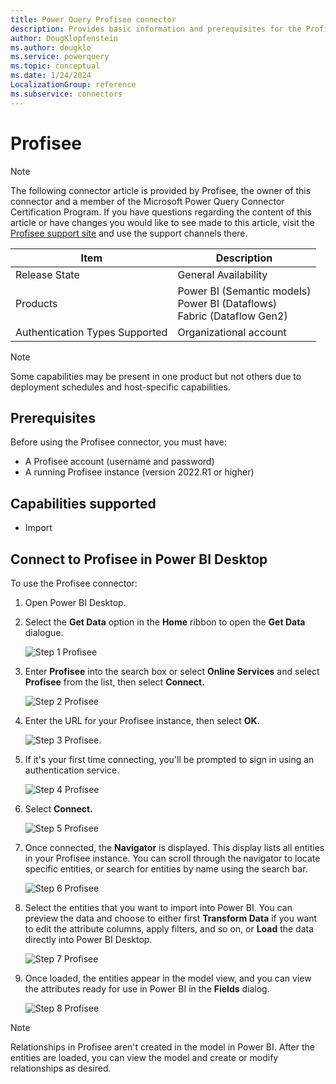 ```yaml
---
title: Power Query Profisee connector
description: Provides basic information and prerequisites for the Profisee connector, descriptions of the optional input parameters, and discusses limitations and issues you might encounter.
author: DougKlopfenstein
ms.author: dougklo
ms.service: powerquery
ms.topic: conceptual
ms.date: 1/24/2024
LocalizationGroup: reference
ms.subservice: connectors
---
```


# Profisee

> [!NOTE]
>The following connector article is provided by Profisee, the owner of this connector and a member of the Microsoft Power Query Connector Certification Program. If you have questions regarding the content of this article or have changes you would like to see made to this article, visit the [Profisee support site](https://support.profisee.com/aspx/ProfiseeCustomerHome) and use the support channels there.

| Item | Description |
| ---- | ----------- |
| Release State | General Availability |
| Products | Power BI (Semantic models)<br>Power BI (Dataflows)<br/>Fabric (Dataflow Gen2) |
| Authentication Types Supported | Organizational account |

> [!NOTE]
>Some capabilities may be present in one product but not others due to deployment schedules and host-specific capabilities.

## Prerequisites

Before using the Profisee connector, you must have:

* A Profisee account (username and password)
* A running Profisee instance (version 2022.R1 or higher)

## Capabilities supported

* Import

## Connect to Profisee in Power BI Desktop

To use the Profisee connector:

1. Open Power BI Desktop.

2. Select the **Get Data** option in the **Home** ribbon to open the **Get Data** dialogue.

   ![Step 1 Profisee](media/profisee/pconnector1.png)

3. Enter **Profisee** into the search box or select **Online Services** and select **Profisee** from the list, then select **Connect.**

   ![Step 2 Profisee](media/profisee/pconnector2.png)

4. Enter the URL for your Profisee instance, then select **OK**.

   ![Step 3 Profisee](media/profisee/pconnector3.png). 

5. If it's your first time connecting, you'll be prompted to sign in using an authentication service.

   ![Step 4 Profisee](media/profisee/pconnector4.png)

6. Select **Connect.**

   ![Step 5 Profisee](media/profisee/pconnector5.png)

7. Once connected, the **Navigator** is displayed. This display lists all entities in your Profisee instance. You can scroll through the navigator to locate specific entities, or search for entities by name using the search bar.

   ![Step 6 Profisee](media/profisee/pconnector6.png)

8. Select the entities that you want to import into Power BI. You can preview the data and choose to either first **Transform Data** if you want to edit the attribute columns, apply filters, and so on, or **Load** the data directly into Power BI Desktop.

   ![Step 7 Profisee](media/profisee/pconnector7.png)

9. Once loaded, the entities appear in the model view, and you can view the attributes ready for use in Power BI in the **Fields** dialog.

   ![Step 8 Profisee](media/profisee/pconnector8.png)

> [!NOTE]
 >Relationships in Profisee aren't created in the model in Power BI. After the entities are loaded, you can view the model and create or modify relationships as desired.
